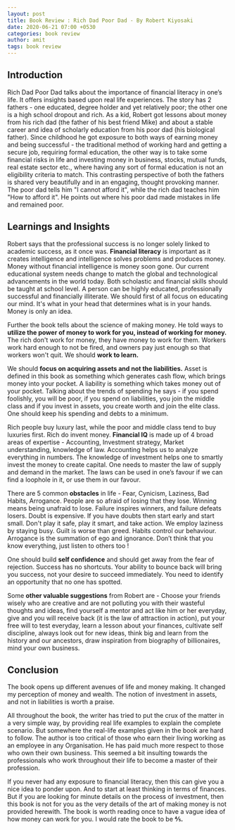 ```yaml
---
layout: post
title: Book Review : Rich Dad Poor Dad - By Robert Kiyosaki
date: 2020-06-21 07:00 +0530
categories: book review
author: amit
tags: book review
---
```

## Introduction

Rich Dad Poor Dad talks about the importance of financial literacy in one’s life. It offers insights based upon real life experiences. The story has 2 fathers - one educated, degree holder and yet relatively poor; the other one is a high school dropout and rich. As a kid, Robert got lessons about money from his rich dad (the father of his best friend Mike) and about a stable career and idea of scholarly education from his poor dad (his biological father). Since childhood he got exposure to both ways of earning money and being successful - the traditional method of working hard and getting a secure job, requiring formal education, the other way is to take some financial risks in life and investing money in business, stocks, mutual funds, real estate sector etc., where having any sort of formal education is not an eligibility criteria to match. This contrasting perspective of both the fathers is shared very beautifully and in an engaging, thought provoking manner. The poor dad tells him "I cannot afford it", while the rich dad teaches him "How to afford it". He points out where his poor dad made mistakes in life and remained poor. 


## Learnings and Insights 

Robert says that the professional success is no longer solely linked to academic success, as it once was. **Financial literacy** is important as it creates intelligence and intelligence solves problems and produces money. Money without financial intelligence is money soon gone. Our current educational system needs change to match the global and technological advancements in the world today. Both scholastic and financial skills should be taught at school level. A person can be highly educated, professionally successful and financially illiterate. We should first of all focus on educating our mind. It's what in your head that determines what is in your hands. Money is only an idea.


Further the book tells about the science of making money. He told ways to **utilize the power of money to work for you, instead of working for money.** The rich don't work for money, they have money to work for them. Workers work hard enough to not be fired, and owners pay just enough so that workers won't quit. We should **work to learn.** 

We should **focus on acquiring assets and not the liabilities.** Asset is defined in this book as something which generates cash flow, which brings money into your pocket. A liability is something which takes money out of your pocket. Talking about the trends of spending he says - if you spend foolishly, you will be poor, if you spend on liabilities, you join the middle class and if you invest in assets, you create worth and join the elite class. One should keep his spending and debts to a minimum.

Rich people buy luxury last, while the poor and middle class tend to buy luxuries first. Rich do invent money. **Financial IQ** is made up of 4 broad areas of expertise - Accounting, Investment strategy, Market understanding, knowledge of law. Accounting helps us to analyze everything in numbers. The knowledge of investment helps one to smartly invest the money to create capital. One needs to master the law of supply and demand in the market. The laws can be used in one’s favour if we can find a loophole in it, or use them in our favour.

There are 5 common **obstacles** in life - Fear, Cynicism, Laziness, Bad Habits, Arrogance. People are so afraid of losing that they lose. Winning means being unafraid to lose. Failure inspires winners, and failure defeats losers. Doubt is expensive. If you have doubts then start early and  start small. Don't play it safe, play it smart, and take action. We employ laziness by staying busy. Guilt is worse than greed. Habits control our behaviour. Arrogance is the summation of ego and ignorance. Don’t think that you know everything, just listen to others too !

One should build **self confidence** and should get away from the fear of rejection. Success has no shortcuts. Your ability to bounce back will bring you success, not your desire to succeed immediately. You need to identify an opportunity that no one has spotted.  

Some **other valuable suggestions** from Robert are - Choose your friends wisely who are creative and are not polluting you with their wasteful thoughts and ideas, find yourself a mentor and act like him or her everyday, give and you will receive back (it is the law of attraction in action), put your free will to test everyday, learn a lesson about your finances, cultivate self discipline, always look out for new ideas, think big and learn from the history and our ancestors, draw inspiration from biography of billionaires, mind your own business. 


## Conclusion
The book opens up different avenues of life and money making. It changed my perception of money and wealth. The notion of investment in assets, and not in liabilities is worth a praise. 

All throughout the book, the writer has tried to put the crux of the matter in a very simple way, by providing real life examples to explain the complete scenario. But somewhere the real-life examples given in the book are hard to follow. The author is too critical of those who earn their living working as an employee in any Organisation. He has paid much more respect to those who own their own business. This seemed a bit insulting towards the professionals who work throughout their life to become a master of their profession. 

If you never had any exposure to financial literacy, then this can give you a nice idea to ponder upon. And to start at least thinking in terms of finances. But if you are looking for minute details on the process of investment, then this book is not for you as the very details of the art of making money is not provided herewith.  The book is worth reading once to have a vague idea of how money can work for you. 
	I would rate the book to be **⅘.** 

